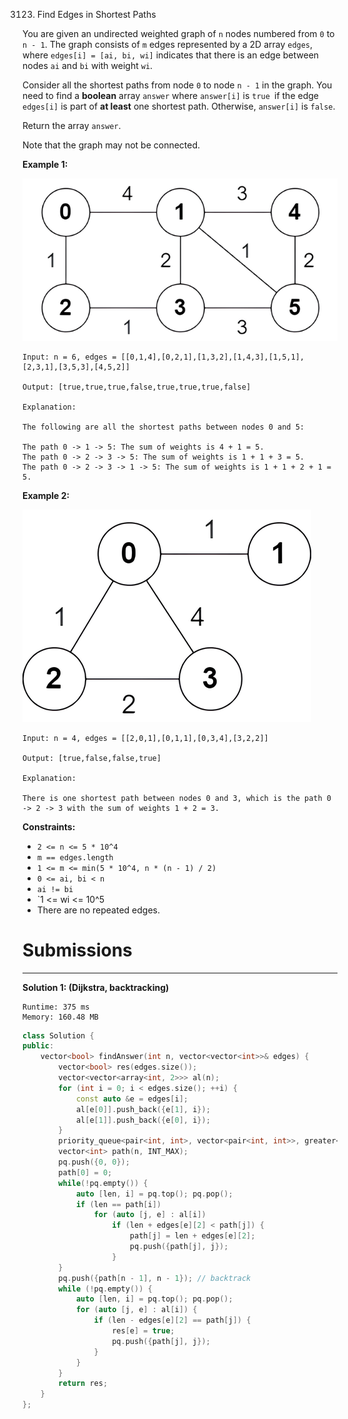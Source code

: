 3123. Find Edges in Shortest Paths

You are given an undirected weighted graph of `n` nodes numbered from `0` to `n - 1`. The graph consists of `m` edges represented by a 2D array `edges`, where `edges[i] = [ai, bi, wi]` indicates that there is an edge between nodes `ai` and `bi` with weight `wi`.

Consider all the shortest paths from node `0` to node `n - 1` in the graph. You need to find a **boolean** array `answer` where `answer[i]` is `true `if the edge `edges[i]` is part of **at least** one shortest path. Otherwise, `answer[i]` is `false`.

Return the array `answer`.

Note that the graph may not be connected.

 

**Example 1:**

![3123_graph35drawio-1.png](img/3123_graph35drawio-1.png)
```
Input: n = 6, edges = [[0,1,4],[0,2,1],[1,3,2],[1,4,3],[1,5,1],[2,3,1],[3,5,3],[4,5,2]]

Output: [true,true,true,false,true,true,true,false]

Explanation:

The following are all the shortest paths between nodes 0 and 5:

The path 0 -> 1 -> 5: The sum of weights is 4 + 1 = 5.
The path 0 -> 2 -> 3 -> 5: The sum of weights is 1 + 1 + 3 = 5.
The path 0 -> 2 -> 3 -> 1 -> 5: The sum of weights is 1 + 1 + 2 + 1 = 5.
```

**Example 2:**

![3123_graphhhh.png](img/3123_graphhhh.png)
```
Input: n = 4, edges = [[2,0,1],[0,1,1],[0,3,4],[3,2,2]]

Output: [true,false,false,true]

Explanation:

There is one shortest path between nodes 0 and 3, which is the path 0 -> 2 -> 3 with the sum of weights 1 + 2 = 3.
```
 

**Constraints:**

* `2 <= n <= 5 * 10^4`
* `m == edges.length`
* `1 <= m <= min(5 * 10^4, n * (n - 1) / 2)`
* `0 <= ai, bi < n`
* `ai != bi`
* `1 <= wi <= 10^5
* There are no repeated edges.

# Submissions
---
**Solution 1: (Dijkstra, backtracking)**
```
Runtime: 375 ms
Memory: 160.48 MB
```
```c++
class Solution {
public:
    vector<bool> findAnswer(int n, vector<vector<int>>& edges) {
        vector<bool> res(edges.size());
        vector<vector<array<int, 2>>> al(n);
        for (int i = 0; i < edges.size(); ++i) {
            const auto &e = edges[i];
            al[e[0]].push_back({e[1], i});
            al[e[1]].push_back({e[0], i});
        }
        priority_queue<pair<int, int>, vector<pair<int, int>>, greater<>> pq;
        vector<int> path(n, INT_MAX);    
        pq.push({0, 0});
        path[0] = 0;
        while(!pq.empty()) {
            auto [len, i] = pq.top(); pq.pop();
            if (len == path[i])
                for (auto [j, e] : al[i])
                    if (len + edges[e][2] < path[j]) {
                        path[j] = len + edges[e][2];
                        pq.push({path[j], j});
                    }
        }
        pq.push({path[n - 1], n - 1}); // backtrack
        while (!pq.empty()) {
            auto [len, i] = pq.top(); pq.pop();
            for (auto [j, e] : al[i]) {
                if (len - edges[e][2] == path[j]) {
                    res[e] = true;
                    pq.push({path[j], j});
                }
            }
        }
        return res;
    }
};
```
